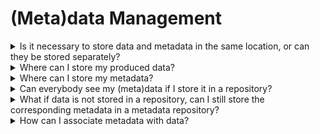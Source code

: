 # (Meta)data Management
<details class="faq-box">
  <summary>Is it necessary to store data and metadata in the same location, or can they be stored separately?</summary>
  
Data and metadata can be stored together in the same location or separately in different locations. This depends on the storage capabilities and your specific requirements. To align with the [FAIR principles](https://rdcu.be/ewN9f), your metadata should be available even if your data is no more accessible and it should be properly associated with the data it describes. Therefore, choosing the appropriate storage location is very important.
</details>
<details class="faq-box">
  <summary>Where can I store my produced data?</summary>
  
Data can be stored in different locations like Electronic Lab Notebooks (ELNs), databases, filesystems or data repositories. Storing your data in repositories ensures that administrative metadata are created and stored. In addition, your data becomes better searchable and findable. This contributes to more efficient data management and alignment with [FAIR principles](https://rdcu.be/ewN9f).
There exist general-purpose data repositories (such as [Zenodo](https://zenodo.org/)), which support a wide range of disciplines. Additionally, there are also registries which include different research data repositories (such as [re3data](https://www.re3data.org/)). Institutional repositories (such as [KITopen](https://www.bibliothek.kit.edu/kitopen.php)) are available and managed by universities to store and publish their outputs.
Project-specific data repositories are also available, such as the [NFDI-MatWerk Data Repository](https://matwerk.datamanager.kit.edu/frontend/repo-management.html) hosted by the [NFDI-MatWerk](https://nfdi-matwerk.de/) consortium.
 
</details>
<details class="faq-box">
  <summary>Where can I store my metadata?</summary>
  
If you only need to store administrative metadata, this can be done when uploading your data to a repository, as all repositories support this functionality. However, if you want to include more detailed metadata to enrich your data documentation, there are dedicated metadata repositories available for this purpose.
Project-specific metadata repositories are available, such as the [NFDI-MatWerk Metadata Repository](https://matwerk.datamanager.kit.edu/frontend/metadata-management.html) hosted by the [NFDI-MatWerk](https://nfdi-matwerk.de/) consortium and the [MetaRepo Metadata Repository](https://metarepo.nffa.eu/frontend/metadata-management.html) hosted by the [NEP](https://nffa.eu/) and [JL-MDMC](https://jl-mdmc-helmholtz.de/) consortia.
</details>
<details class="faq-box">
  <summary>Can everybody see my (meta)data if I store it in a repository?</summary>
  
No, you can choose whether you want to make your (meta)data public, keep it private, share it only with your colleagues or publish it with view-only rights. Most repositories provide the access control permission and user authentication functionalities in order to manage the access rights.
In order to fully benefit from the [FAIR principles](https://rdcu.be/ewN9f), it is recommended to make your metadata publicly available even if your data is not. 
</details>
<details class="faq-box">
  <summary>What if data is not stored in a repository, can I still store the corresponding metadata in a metadata repository?</summary>
  
Yes, you can still register your metadata in a metadata repository even if the data itself isn’t stored in a repository. It’s essential to link the metadata to the data it describes. This helps ensure the metadata remains accessible, even if the data becomes unavailable, which supports alignment with the [FAIR principles](https://rdcu.be/ewN9f). 
</details>
<details class="faq-box">
  <summary>How can I associate metadata with data?</summary>
  
Regardless of where your data and metadata are stored, establishing a clear link between them is essential. This association connects the descriptive information (metadata) with the actual object being described (data). This can be done by specifying the location of the data within the metadata document. The best way to do it is to use a globally unique and persistent identifier such as [Digital Object Identifier (DOI)](https://www.doi.org/),  [Open Researcher and Contributor ID (ORCID)](https://orcid.org/),...  
</details>